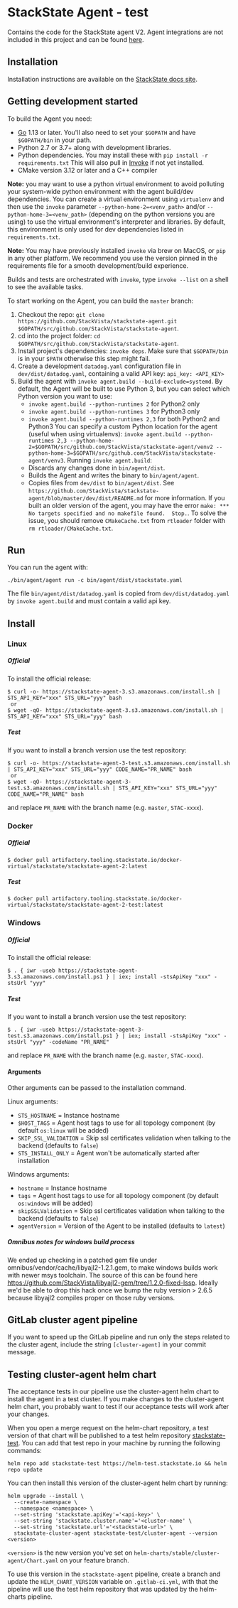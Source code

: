 # StackState Agent - test

Contains the code for the StackState agent V2. Agent integrations are not included in this project and can be found [here](https://github.com/StackVista/stackstate-agent-integrations).

## Installation

Installation instructions are available on the [StackState docs site](https://docs.stackstate.com/stackpacks/integrations/agent).

## Getting development started

To build the Agent you need:
 * [Go](https://golang.org/doc/install) 1.13 or later. You'll also need to set your `$GOPATH` and have `$GOPATH/bin` in your path.
 * Python 2.7 or 3.7+ along with development libraries.
 * Python dependencies. You may install these with `pip install -r requirements.txt`
   This will also pull in [Invoke](http://www.pyinvoke.org) if not yet installed.
 * CMake version 3.12 or later and a C++ compiler

**Note:** you may want to use a python virtual environment to avoid polluting your
      system-wide python environment with the agent build/dev dependencies. You can
      create a virtual environment using `virtualenv` and then use the `invoke` parameter
      `--python-home-2=<venv_path>` and/or `--python-home-3=<venv_path>` (depending on
      the python versions you are using) to use the virtual environment's interpreter
      and libraries. By default, this environment is only used for dev dependencies
      listed in `requirements.txt`.

**Note:** You may have previously installed `invoke` via brew on MacOS, or `pip` in
      any other platform. We recommend you use the version pinned in the requirements
      file for a smooth development/build experience.

Builds and tests are orchestrated with `invoke`, type `invoke --list` on a shell
to see the available tasks.

To start working on the Agent, you can build the `master` branch:

1. Checkout the repo: `git clone https://github.com/StackVista/stackstate-agent.git $GOPATH/src/github.com/StackVista/stackstate-agent`.
2. cd into the project folder: `cd $GOPATH/src/github.com/StackVista/stackstate-agent`.
3. Install project's dependencies: `invoke deps`.
   Make sure that `$GOPATH/bin` is in your `$PATH` otherwise this step might fail.
4. Create a development `datadog.yaml` configuration file in `dev/dist/datadog.yaml`, containing a valid API key: `api_key: <API_KEY>`
5. Build the agent with `invoke agent.build --build-exclude=systemd`.
   By default, the Agent will be built to use Python 3, but you can select which Python version you want to use:
   - `invoke agent.build --python-runtimes 2` for Python2 only
   - `invoke agent.build --python-runtimes 3` for Python3 only
   - `invoke agent.build --python-runtimes 2,3` for both Python2 and Python3
  You can specify a custom Python location for the agent (useful when using
   virtualenvs): `invoke agent.build
   --python-runtimes 2,3
   --python-home-2=$GOPATH/src/github.com/StackVista/stackstate-agent/venv2
   --python-home-3=$GOPATH/src/github.com/StackVista/stackstate-agent/venv3`.
  Running `invoke agent.build`:
    * Discards any changes done in `bin/agent/dist`.
    * Builds the Agent and writes the binary to `bin/agent/agent`.
    * Copies files from `dev/dist` to `bin/agent/dist`. See `https://github.com/StackVista/stackstate-agent/blob/master/dev/dist/README.md` for more information.
  If you built an older version of the agent, you may have the error `make: *** No targets specified and no makefile found.  Stop.`.
  To solve the issue, you should remove `CMakeCache.txt` from `rtloader` folder with `rm rtloader/CMakeCache.txt`.

## Run

You can run the agent with:
```
./bin/agent/agent run -c bin/agent/dist/stackstate.yaml
```

The file `bin/agent/dist/datadog.yaml` is copied from `dev/dist/datadog.yaml` by `invoke agent.build` and must contain a valid api key.

## Install

### Linux

##### Official

To install the official release:

    $ curl -o- https://stackstate-agent-3.s3.amazonaws.com/install.sh | STS_API_KEY="xxx" STS_URL="yyy" bash
     or
    $ wget -qO- https://stackstate-agent-3.s3.amazonaws.com/install.sh | STS_API_KEY="xxx" STS_URL="yyy" bash

##### Test

If you want to install a branch version use the test repository:

    $ curl -o- https://stackstate-agent-3-test.s3.amazonaws.com/install.sh | STS_API_KEY="xxx" STS_URL="yyy" CODE_NAME="PR_NAME" bash
     or
    $ wget -qO- https://stackstate-agent-3-test.s3.amazonaws.com/install.sh | STS_API_KEY="xxx" STS_URL="yyy" CODE_NAME="PR_NAME" bash

and replace `PR_NAME` with the branch name (e.g. `master`, `STAC-xxxx`).

### Docker

##### Official

    $ docker pull artifactory.tooling.stackstate.io/docker-virtual/stackstate/stackstate-agent-2:latest

##### Test

    $ docker pull artifactory.tooling.stackstate.io/docker-virtual/stackstate/stackstate-agent-2-test:latest

### Windows

##### Official

To install the official release:

    $ . { iwr -useb https://stackstate-agent-3.s3.amazonaws.com/install.ps1 } | iex; install -stsApiKey "xxx" -stsUrl "yyy"

##### Test

If you want to install a branch version use the test repository:

    $ . { iwr -useb https://stackstate-agent-3-test.s3.amazonaws.com/install.ps1 } | iex; install -stsApiKey "xxx" -stsUrl "yyy" -codeName "PR_NAME"

and replace `PR_NAME` with the branch name (e.g. `master`, `STAC-xxxx`).

#### Arguments

Other arguments can be passed to the installation command.

Linux arguments:

- `STS_HOSTNAME` = Instance hostname
- `$HOST_TAGS` = Agent host tags to use for all topology component (by default `os:linux` will be added)
- `SKIP_SSL_VALIDATION` = Skip ssl certificates validation when talking to the backend (defaults to `false`)
- `STS_INSTALL_ONLY` = Agent won't be automatically started after installation

Windows arguments:

- `hostname` = Instance hostname
- `tags` = Agent host tags to use for all topology component (by default `os:windows` will be added)
- `skipSSLValidation` = Skip ssl certificates validation when talking to the backend (defaults to `false`)
- `agentVersion` = Version of the Agent to be installed (defaults to `latest`)

##### Omnibus notes for windows build process

We ended up checking in a patched gem file under omnibus/vendor/cache/libyajl2-1.2.1.gem, to make windows builds work with newer msys toolchain.
The source of this can be found here https://github.com/StackVista/libyajl2-gem/tree/1.2.0-fixed-lssp. Ideally we'd be able to drop this hack once we
bump the ruby version > 2.6.5 because libyajl2 compiles proper on those ruby versions.

## GitLab cluster agent pipeline

If you want to speed up the GitLab pipeline and run only the steps related to the cluster agent, include the string `[cluster-agent]` in your commit message.

## Testing cluster-agent helm chart

The acceptance tests in our pipeline use the cluster-agent helm chart to install the agent in a test cluster. If you make changes to the cluster-agent helm chart, you probably want to test if our acceptance tests will work after your changes.

When you open a merge request on the helm-chart repository, a test version of that chart will be published to a test helm repository [stackstate-test](https://helm-test.stackstate.io). You can add that test repo in your machine by running the following commands:

```shell
helm repo add stackstate-test https://helm-test.stackstate.io && helm repo update
```

You can then install this version of the cluster-agent helm chart by running:

```shell
helm upgrade --install \
  --create-namespace \
  --namespace <namespace> \
  --set-string 'stackstate.apiKey'='<api-key>' \
  --set-string 'stackstate.cluster.name'='<cluster-name' \
  --set-string 'stackstate.url'='<stackstate-url>' \
  stackstate-cluster-agent stackstate-test/cluster-agent --version <version>
```

`<version>` is the new version you've set on `helm-charts/stable/cluster-agent/Chart.yaml` on your feature branch.

To use this version in the `stackstate-agent` pipeline, create a branch and update the `HELM_CHART_VERSION` variable on `.gitlab-ci.yml`, with that the pipeline will use the test helm repository that was updated by the helm-charts pipeline.

